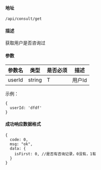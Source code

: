 #### 地址
`/api/consult/get`

#### 描述
获取用户是否咨询过

#### 参数
|参数名|类型|是否必须|描述|
|---|---|---|---|
|userId|string|T|用户Id|

示例：
```
{
  userId: 'dfdf'
}
```

#### 成功响应数据格式
```
{
  code: 0,
  msg: "ok",
  data: {
    isFirst: 0, //是否有咨询记录，0没有，1有
  }
}
```

